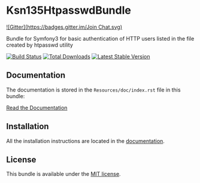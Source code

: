 Ksn135HtpasswdBundle
====================
[![Gitter](https://badges.gitter.im/Join Chat.svg)](https://gitter.im/ksn135/HtpasswdBundle?utm_source=badge&utm_medium=badge&utm_campaign=pr-badge&utm_content=badge)

Bundle for Symfony3 for basic authentication of HTTP users listed in the file created by htpasswd utility

[![Build Status](https://secure.travis-ci.org/ksn135/HtpasswdBundle.png?branch=master)](https://travis-ci.org/ksn135/HtpasswdBundle) [![Total Downloads](https://poser.pugx.org/ksn135/htpasswd-bundle/downloads.png)](https://packagist.org/packages/ksn135/htpasswd-bundle) [![Latest Stable Version](https://poser.pugx.org/ksn135/htpasswd-bundle/v/stable.png)](https://packagist.org/packages/ksn135/htpasswd-bundle)

Documentation
-------------

The documentation is stored in the `Resources/doc/index.rst` file in this bundle:

[Read the Documentation](https://github.com/adem-enuygun/HtpasswdBundle/blob/master/Resources/doc/index.rst)

Installation
------------

All the installation instructions are located in the [documentation](https://github.com/adem-enuygun/HtpasswdBundle/blob/master/Resources/doc/index.rst).


License
-------

This bundle is available under the [MIT license](https://github.com/ksn135/HtpasswdBundle/blob/master/Resources/meta/LICENSE).

